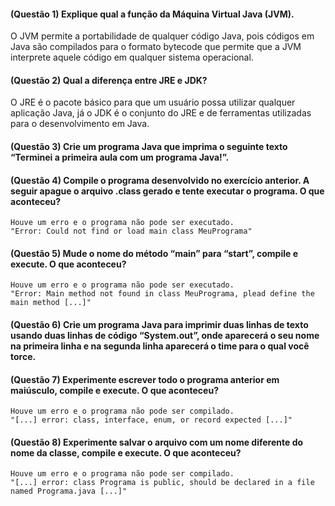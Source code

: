 #### (Questão 1) Explique qual a função da Máquina Virtual Java (JVM).

O JVM permite a portabilidade de qualquer código Java, pois códigos em Java são compilados para o formato bytecode que permite que a JVM interprete aquele código em qualquer sistema operacional. 
    
#### (Questão 2) Qual a diferença entre JRE e JDK?

O JRE é o pacote básico para que um usuário possa utilizar qualquer aplicação Java, já o JDK é o conjunto do JRE e de ferramentas utilizadas para o desenvolvimento em Java.

#### (Questão 3) Crie um programa Java que imprima o seguinte texto “Terminei a primeira aula com um programa Java!”.

#### (Questão 4) Compile o programa desenvolvido no exercício anterior. A seguir apague o arquivo .class gerado e tente executar o programa. O que aconteceu?

    Houve um erro e o programa não pode ser executado. 
    "Error: Could not find or load main class MeuPrograma"

#### (Questão 5) Mude o nome do método “main” para “start”, compile e execute. O que aconteceu?

    Houve um erro e o programa não pode ser executado.
    "Error: Main method not found in class MeuPrograma, plead define the main method [...]"

#### (Questão 6) Crie um programa Java para imprimir duas linhas de texto usando duas linhas de código “System.out”, onde aparecerá o seu nome na primeira linha e na segunda linha aparecerá o time para o qual você torce.

#### (Questão 7) Experimente escrever todo o programa anterior em maiúsculo, compile e execute. O que aconteceu?

    Houve um erro e o programa não pode ser compilado.
    "[...] error: class, interface, enum, or record expected [...]"

#### (Questão 8) Experimente salvar o arquivo com um nome diferente do nome da classe, compile e execute. O que aconteceu?

    Houve um erro e o programa não pode ser compilado.
    "[...] error: class Programa is public, should be declared in a file named Programa.java [...]"

